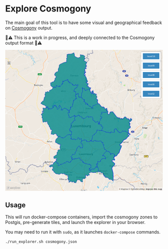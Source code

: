 # Explore Cosmogony

The main goal of this tool is to have some visual and geographical feedback on [Cosmogony](https://github.com/osm-without-borders/cosmogony) output.

:construction::warning: This is a work in progress, and deeply connected to the Cosmogony output format :construction::warning:

![example](src/images/cosmogony_explorer.gif)


## Usage

This will run docker-compose containers, import the cosmogony zones to
Postgis, pre-generate tiles, and launch the explorer in your browser.


You may need to run it with `sudo`, as it launches `docker-compose` commands.  
```bash
./run_explorer.sh cosmogony.json
```
